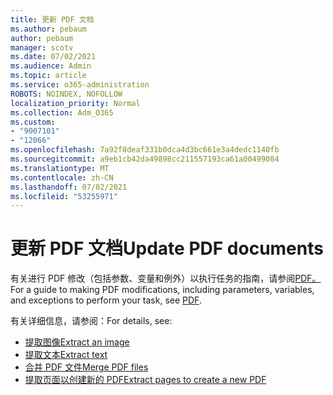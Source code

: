 ```yaml
---
title: 更新 PDF 文档
ms.author: pebaum
author: pebaum
manager: scotv
ms.date: 07/02/2021
ms.audience: Admin
ms.topic: article
ms.service: o365-administration
ROBOTS: NOINDEX, NOFOLLOW
localization_priority: Normal
ms.collection: Adm_O365
ms.custom:
- "9007101"
- "12066"
ms.openlocfilehash: 7a92f8deaf331b0dca4d3bc661e3a4dedc1140fb
ms.sourcegitcommit: a9eb1cb42da49898cc211557193ca61a00499084
ms.translationtype: MT
ms.contentlocale: zh-CN
ms.lasthandoff: 07/02/2021
ms.locfileid: "53255971"
---
```

# <a name="update-pdf-documents"></a><span data-ttu-id="6c301-102">更新 PDF 文档</span><span class="sxs-lookup"><span data-stu-id="6c301-102">Update PDF documents</span></span>

<span data-ttu-id="6c301-103">有关进行 PDF 修改（包括参数、变量和例外）以执行任务的指南，请参阅[PDF。](/power-automate/desktop-flows/actions-reference/pdf)</span><span class="sxs-lookup"><span data-stu-id="6c301-103">For a guide to making PDF modifications, including parameters, variables, and exceptions to perform your task, see [PDF](/power-automate/desktop-flows/actions-reference/pdf).</span></span>

<span data-ttu-id="6c301-104">有关详细信息，请参阅：</span><span class="sxs-lookup"><span data-stu-id="6c301-104">For details, see:</span></span>

- [<span data-ttu-id="6c301-105">提取图像</span><span class="sxs-lookup"><span data-stu-id="6c301-105">Extract an image</span></span>](/power-automate/desktop-flows/actions-reference/pdf#pdf-actions)
- [<span data-ttu-id="6c301-106">提取文本</span><span class="sxs-lookup"><span data-stu-id="6c301-106">Extract text</span></span>](/power-automate/desktop-flows/actions-reference/pdf#extracttextfrompdfaction)
- [<span data-ttu-id="6c301-107">合并 PDF 文件</span><span class="sxs-lookup"><span data-stu-id="6c301-107">Merge PDF files</span></span>](/power-automate/desktop-flows/actions-reference/pdf#mergefiles)
- [<span data-ttu-id="6c301-108">提取页面以创建新的 PDF</span><span class="sxs-lookup"><span data-stu-id="6c301-108">Extract pages to create a new PDF</span></span>](/power-automate/desktop-flows/actions-reference/pdf#extractpages)
